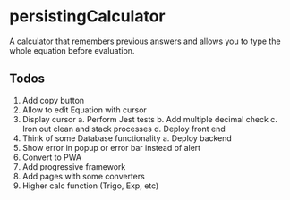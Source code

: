 # persistingCalculator

A calculator that remembers previous answers and allows you to type the whole equation before evaluation.

## Todos

1. Add copy button
2. Allow to edit Equation with cursor
3. Display cursor
   a. Perform Jest tests
   b. Add multiple decimal check
   c. Iron out clean and stack processes
   d. Deploy front end
4. Think of some Database functionality
   a. Deploy backend
5. Show error in popup or error bar instead of alert
6. Convert to PWA
7. Add progressive framework
8. Add pages with some converters
9. Higher calc function (Trigo, Exp, etc)
